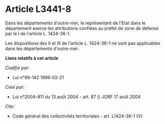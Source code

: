 # Article L3441-8

Dans les départements d'outre-mer, le représentant de l'Etat dans le département exerce les attributions confiées au préfet
de zone de défense par le I de l'article L. 1424-36-1. 

Les dispositions des II et III de l'article L. 1424-36-1 ne sont pas applicables dans les départements d'outre-mer.

**Liens relatifs à cet article**

_Codifié par_:

  - Loi n°96-142 1996-02-21

_Créé par_:

  - Loi n°2004-811 du 13 août 2004 - art. 87 () JORF 17 août 2004

_Cite_:

  - Code général des collectivités territoriales - art. L1424-36-1 (V)
